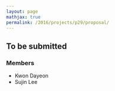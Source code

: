 ```yaml
---
layout: page
mathjax: true
permalink: /2016/projects/p29/proposal/
---
```


## To be submitted

### Members

- Kwon Dayeon
- Sujin Lee